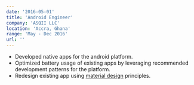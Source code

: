 ```yaml
---
date: '2016-05-01'
title: 'Android Engineer'
company: 'ASQII LLC'
location: 'Accra, Ghana'
range: 'May - Dec 2016'
url: ''
---
```


- Developed native apps for the android platform.
- Optimized battery usage of existing apps by leveraging recommended development patterns for the platform.
- Redesign existing app using [material design](https://material.io/design/) principles.
